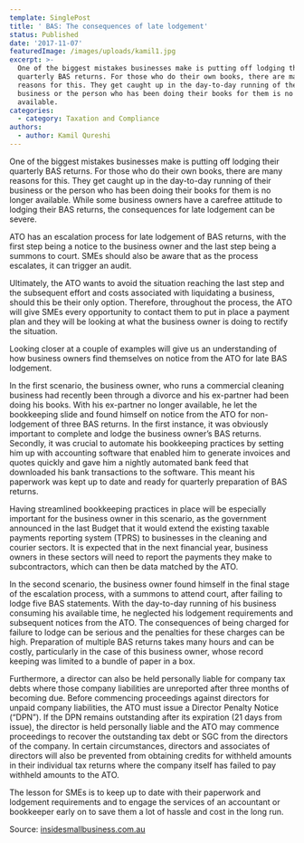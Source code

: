 ```yaml
---
template: SinglePost
title: ' BAS: The consequences of late lodgement'
status: Published
date: '2017-11-07'
featuredImage: /images/uploads/kamil1.jpg
excerpt: >-
  One of the biggest mistakes businesses make is putting off lodging their
  quarterly BAS returns. For those who do their own books, there are many
  reasons for this. They get caught up in the day-to-day running of their
  business or the person who has been doing their books for them is no longer
  available.
categories:
  - category: Taxation and Compliance
authors:
  - author: Kamil Qureshi
---
```

One of the biggest mistakes businesses make is putting off lodging their quarterly BAS returns. For those who do their own books, there are many reasons for this. They get caught up in the day-to-day running of their business or the person who has been doing their books for them is no longer available. While some business owners have a carefree attitude to lodging their BAS returns, the consequences for late lodgement can be severe.

ATO has an escalation process for late lodgement of BAS returns, with the first step being a notice to the business owner and the last step being a summons to court. SMEs should also be aware that as the process escalates, it can trigger an audit.

Ultimately, the ATO wants to avoid the situation reaching the last step and the subsequent effort and costs associated with liquidating a business, should this be their only option. Therefore, throughout the process, the ATO will give SMEs every opportunity to contact them to put in place a payment plan and they will be looking at what the business owner is doing to rectify the situation.

Looking closer at a couple of examples will give us an understanding of how business owners find themselves on notice from the ATO for late BAS lodgement.

In the first scenario, the business owner, who runs a commercial cleaning business had recently been through a divorce and his ex-partner had been doing his books. With his ex-partner no longer available, he let the bookkeeping slide and found himself on notice from the ATO for non-lodgement of three BAS returns. In the first instance, it was obviously important to complete and lodge the business owner’s BAS returns. Secondly, it was crucial to automate his bookkeeping practices by setting him up with accounting software that enabled him to generate invoices and quotes quickly and gave him a nightly automated bank feed that downloaded his bank transactions to the software. This meant his paperwork was kept up to date and ready for quarterly preparation of BAS returns.

Having streamlined bookkeeping practices in place will be especially important for the business owner in this scenario, as the government announced in the last Budget that it would extend the existing taxable payments reporting system (TPRS) to businesses in the cleaning and courier sectors. It is expected that in the next financial year, business owners in these sectors will need to report the payments they make to subcontractors, which can then be data matched by the ATO.

In the second scenario, the business owner found himself in the final stage of the escalation process, with a summons to attend court, after failing to lodge five BAS statements. With the day-to-day running of his business consuming his available time, he neglected his lodgement requirements and subsequent notices from the ATO. The consequences of being charged for failure to lodge can be serious and the penalties for these charges can be high. Preparation of multiple BAS returns takes many hours and can be costly, particularly in the case of this business owner, whose record keeping was limited to a bundle of paper in a box.

Furthermore, a director can also be held personally liable for company tax debts where those company liabilities are unreported after three months of becoming due. Before commencing proceedings against directors for unpaid company liabilities, the ATO must issue a Director Penalty Notice (“DPN”). If the DPN remains outstanding after its expiration (21 days from issue), the director is held personally liable and the ATO may commence proceedings to recover the outstanding tax debt or SGC from the directors of the company. In certain circumstances, directors and associates of directors will also be prevented from obtaining credits for withheld amounts in their individual tax returns where the company itself has failed to pay withheld amounts to the ATO.

The lesson for SMEs is to keep up to date with their paperwork and lodgement requirements and to engage the services of an accountant or bookkeeper early on to save them a lot of hassle and cost in the long run.

Source: [insidesmallbusiness.com.au](insidesmallbusiness.com.au)
